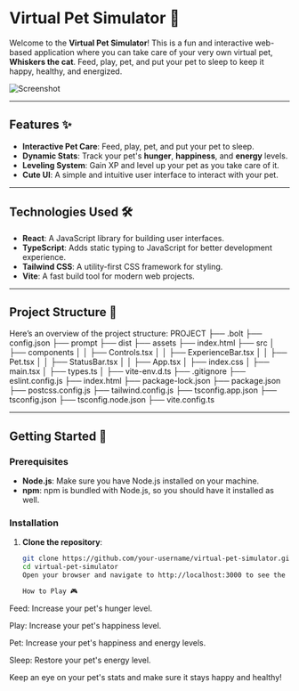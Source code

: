 # Virtual Pet Simulator 🐾

Welcome to the **Virtual Pet Simulator**! This is a fun and interactive web-based application where you can take care of your very own virtual pet, **Whiskers the cat**. Feed, play, pet, and put your pet to sleep to keep it happy, healthy, and energized.

![Screenshot](Screenshot%202025-02-12%20215100.png)

---

## Features ✨

- **Interactive Pet Care**: Feed, play, pet, and put your pet to sleep.
- **Dynamic Stats**: Track your pet's **hunger**, **happiness**, and **energy** levels.
- **Leveling System**: Gain XP and level up your pet as you take care of it.
- **Cute UI**: A simple and intuitive user interface to interact with your pet.

---

## Technologies Used 🛠️

- **React**: A JavaScript library for building user interfaces.
- **TypeScript**: Adds static typing to JavaScript for better development experience.
- **Tailwind CSS**: A utility-first CSS framework for styling.
- **Vite**: A fast build tool for modern web projects.

---

## Project Structure 📂

Here’s an overview of the project structure:
PROJECT
├── .bolt
├── config.json
├── prompt
├── dist
├── assets
├── index.html
├── src
│ ├── components
│ │ ├── Controls.tsx
│ │ ├── ExperienceBar.tsx
│ │ ├── Pet.tsx
│ │ ├── StatusBar.tsx
│ │ ├── App.tsx
│ ├── index.css
│ ├── main.tsx
│ ├── types.ts
│ ├── vite-env.d.ts
├── .gitignore
├── eslint.config.js
├── index.html
├── package-lock.json
├── package.json
├── postcss.config.js
├── tailwind.config.js
├── tsconfig.app.json
├── tsconfig.json
├── tsconfig.node.json
├── vite.config.ts

---

## Getting Started 🚀

### Prerequisites

- **Node.js**: Make sure you have Node.js installed on your machine.
- **npm**: npm is bundled with Node.js, so you should have it installed as well.

### Installation

1. **Clone the repository**:
   ```bash
   git clone https://github.com/your-username/virtual-pet-simulator.git
   cd virtual-pet-simulator
   Open your browser and navigate to http://localhost:3000 to see the app in action.

   How to Play 🎮
Feed: Increase your pet's hunger level.

Play: Increase your pet's happiness level.

Pet: Increase your pet's happiness and energy levels.

Sleep: Restore your pet's energy level.

Keep an eye on your pet's stats and make sure it stays happy and healthy!
